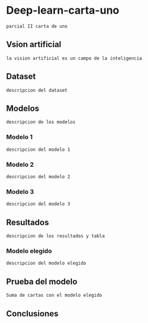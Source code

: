 # Deep-learn-carta-uno
    parcial II carta de uno
## Vsion artificial
    la vision artificial es un campo de la inteligencia


## Dataset
    descripcion del dataset

## Modelos
    descripcion de los modelos


### Modelo 1
    descripcion del modelo 1


### Modelo 2
    descripcion del modelo 2


### Modelo 3
    descripcion del modelo 3

## Resultados
    descripcion de los resultados y tabla

### Modelo elegido
    descripcion del modelo elegido

## Prueba del modelo
    Suma de cartas con el modelo elegido

## Conclusiones
